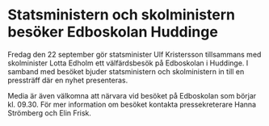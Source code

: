 # Statsministern och skolministern besöker Edboskolan Huddinge

Fredag den 22 september gör statsminister Ulf Kristersson tillsammans med skolminister Lotta Edholm ett välfärdsbesök på Edboskolan i Huddinge. I samband med besöket bjuder statsministern och skolministern in till en pressträff där en nyhet presenteras.

Media är även välkomna att närvara vid besöket på Edboskolan som börjar kl. 09.30. För mer information om besöket kontakta pressekreterare Hanna Strömberg och Elin Frisk.
